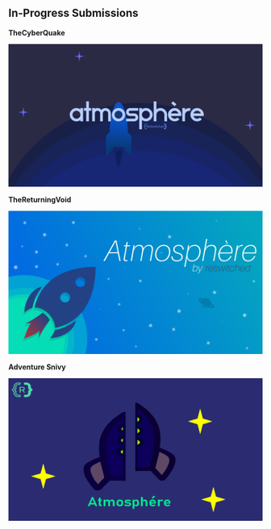 ## In-Progress Submissions

**TheCyberQuake**

![TheCyberQuake](https://raw.githubusercontent.com/Adubbz/Atmosphere-Splashes/master/in_progress/TheCyberQuake_0.png)

**TheReturningVoid**

![TheReturningVoid](https://raw.githubusercontent.com/Adubbz/Atmosphere-Splashes/master/in_progress/TheReturningVoid_0.png)

**Adventure Snivy**

![Adventure Snivy](https://raw.githubusercontent.com/Adubbz/Atmosphere-Splashes/master/in_progress/AdventureSnivy_0.png)
